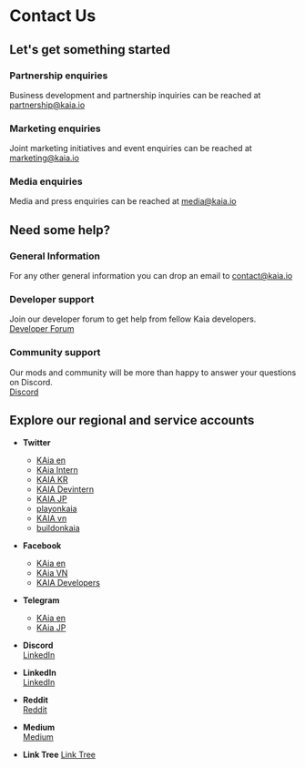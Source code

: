 # Contact Us

## Let's get something started

### Partnership enquiries
Business development and partnership inquiries can be reached at partnership@kaia.io

### Marketing enquiries
Joint marketing initiatives and event enquiries can be reached at marketing@kaia.io

### Media enquiries
Media and press enquiries can be reached at media@kaia.io

## Need some help?

### General Information
For any other general information you can drop an email to contact@kaia.io

### Developer support
Join our developer forum to get help from fellow Kaia developers.  
[Developer Forum](https://devforum.kaia.io)

### Community support
Our mods and community will be more than happy to answer your questions on Discord.  
[Discord](https://discord.gg/kaiachain)

## Explore our regional and service accounts

- **Twitter**
  - [KAia en](https://x.com/kaiachain)
  - [KAia Intern](https://x.com/kaiachainintern)
  - [KAIA KR](https://x.com/kaiachain_kr)
  - [KAIA Devintern](https://x.com/kaia_dev_intern)
  - [KAIA JP](https://x.com/kaiachain_jp)
  - [playonkaia](https://x.com/playonkaia)
  - [KAIA vn](https://x.com/kaiachain_vn)
  - [buildonkaia](https://x.com/buildonkaia)

- **Facebook**
  - [KAia en](https://www.facebook.com)
  - [KAia VN](https://www.facebook.com)
  - [KAIA Developers](https://www.facebook.com)

- **Telegram**
  - [KAia en](https://t.me/kaiachain_en)
  - [KAia JP](https://t.me/kaiachain_jp)

- **Discord**  
  [LinkedIn](https://discord.gg/kaiachain)

- **LinkedIn**  
  [LinkedIn](https://linkedin.com/company/kaiachain)

- **Reddit**  
  [Reddit](https://reddit.com/r/kaiachain)

- **Medium**  
  [Medium](https://medium.com/kaiachain)

- **Link Tree**
  [Link Tree](https://linktr.ee/kaiachain)